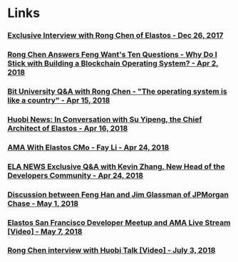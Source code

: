 # Links

### [Exclusive Interview with Rong Chen of Elastos - Dec 26, 2017](https://medium.com/elastos/exclusive-interview-with-rong-chen-of-elastos-77b769c01eed)
### [Rong Chen Answers Feng Want's Ten Questions - Why Do I Stick with Building a Blockchain Operating System? - Apr 2, 2018](https://medium.com/elastos/rong-chen-answers-feng-wangs-ten-questions-why-do-i-stick-with-building-a-blockchain-operating-89bcc826704e)
### [Bit University Q&A with Rong Chen - "The operating system is like a country" - Apr 15, 2018](https://medium.com/elastos/bit-university-q-a-with-rong-chen-the-operating-system-is-like-a-country-6bc360699c1a)
### [Huobi News: In Conversation with Su Yipeng, the Chief Architect of Elastos - Apr 16, 2018](https://medium.com/elastos/huobi-news-in-conversation-with-su-yipeng-the-chief-architect-of-elastos-5e94ccd89079)
### [AMA With Elastos CMo - Fay Li - Apr 24, 2018](https://medium.com/elastos/ama-with-elastos-cmo-fay-li-c9f4a52bd919)
### [ELA NEWS Exclusive Q&A with Kevin Zhang, New Head of the Developers Community - Apr 24, 2018](https://medium.com/elastos/ela-news-exclusive-q-a-with-kevin-zhang-new-head-of-the-developers-community-1fe13cf8ab13)
### [Discussion between Feng Han and Jim Glassman of JPMorgan Chase - May 1, 2018](https://medium.com/elastos/discussion-between-feng-han-and-jim-glassman-of-jpmorgan-chase-9cff8f0fe70b)
### [Elastos San Francisco Developer Meetup and AMA Live Stream [Video] - May 7, 2018](https://elanews.net/2018/05/07/watch-elastos-sf-developer-meetup-and-ama-live-stream/)
### [Rong Chen interview with Huobi Talk [Video] - July 3, 2018](https://elanews.net/2018/07/03/video-rong-chen-interview-with-huobi-talk/)
